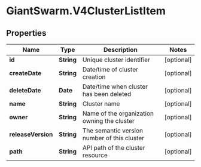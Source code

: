 # GiantSwarm.V4ClusterListItem

## Properties
Name | Type | Description | Notes
------------ | ------------- | ------------- | -------------
**id** | **String** | Unique cluster identifier | [optional] 
**createDate** | **String** | Date/time of cluster creation | [optional] 
**deleteDate** | **Date** | Date/time when cluster has been deleted | [optional] 
**name** | **String** | Cluster name | [optional] 
**owner** | **String** | Name of the organization owning the cluster | [optional] 
**releaseVersion** | **String** | The semantic version number of this cluster | [optional] 
**path** | **String** | API path of the cluster resource | [optional] 


